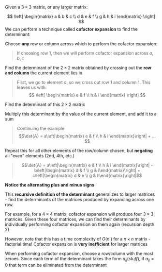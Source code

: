 Given a $3\times 3$ matrix, or any larger matrix:

$$
\left[
\begin{matrix}
a & b & c \\
d & e & f \\
g & h & i
\end{matrix}
\right]
$$
We can perform a technique called **cofactor expansion** to find the determinant:

Choose **any** row or column across which to perform the cofactor expansion:

> If choosing row 1, then we will perform cofactor expansion across $a, b, c$

Find the determinant of the $2 \times 2$ matrix obtained by crossing out the **row and column** the current element lies in

> First, we go to element $a$, so we cross out row 1 and column 1. This leaves us with:
> $$ \left[ \begin{matrix} e & f \\ h & i  \end{matrix} \right] $$

Find the determinant of this $2 \times 2$ matrix

Multiply this determinant by the value of the current element, and add it to a sum

> Continuing the example:
> $$\det{A} = a\left|\begin{matrix} e & f \\ h & i \end{matrix}\right| + ... $$


Repeat this for all other elements of the row/column chosen, but **negating** all "even" elements (2nd, 4th, etc.)

> $$\det{A} = a\left|\begin{matrix} e & f \\ h & i \end{matrix}\right|  - b\left|\begin{matrix} d & f \\ g & i\end{matrix}\right| + c\left|\begin{matrix} d & e \\ g & h\end{matrix}\right|$$

**Notice the alternating plus and minus signs**

This **recursive definition of the determinant** generalizes to larger matrices - find the determinants of the matrices produced by expanding across one row.

For example, for a $4 \times 4$ matrix, cofactor expansion will produce four $3 \times 3$ matrices. Given these four matrices, we can find their determinants by individually performing cofactor expansion on them again (recursion depth 2)

However, note that this has a time complexity of $O(n!)$ for a $n\times n$ matrix - factorial time! Cofactor expansion is **very inefficient** for larger matrices

When performing cofactor expansion, choose a row/column with the most zeroes. Since each term of the determinant takes the form $a_{ij}(stuff)$, if $a_{ij}=0$ that term can be eliminated from the determinant